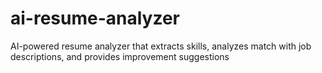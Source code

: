 # ai-resume-analyzer
AI-powered resume analyzer that extracts skills, analyzes match with job descriptions, and provides improvement suggestions

